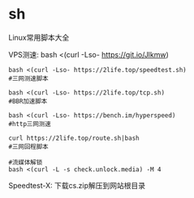 # sh
Linux常用脚本大全

VPS测速: bash <(curl -Lso- https://git.io/Jlkmw)

```
bash <(curl -Lso- https://2life.top/speedtest.sh)
#三网测速脚本

bash <(curl -Lso- https://2life.top/tcp.sh)
#BBR加速脚本

bash <(curl -Lso- https://bench.im/hyperspeed)
#http三网测速

curl https://2life.top/route.sh|bash
#三网回程脚本

#流媒体解锁
bash <(curl -L -s check.unlock.media) -M 4
```
Speedtest-X: 下载cs.zip解压到网站根目录

